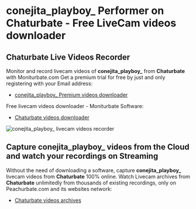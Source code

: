 # conejita_playboy_ Performer on Chaturbate - Free LiveCam videos downloader

## Chaturbate Live Videos Recorder

Monitor and record livecam videos of **conejita_playboy_** from **Chaturbate** with Moniturbate.com
Get a premium trial for free by just and only registering with your Email address:
* [conejita_playboy_ Premium videos downloader](https://moniturbate.com/request-demo-licence-key.html)

Free livecam videos downloader - Moniturbate Software:
* [Chaturbate videos downloader](https://moniturbate.com/moniturbate-download-software.html)

![conejita_playboy_ livecam videos recorder](https://peachurnet.com/templates/moniturbate-software.png)


## Capture conejita_playboy_ videos from the Cloud and watch your recordings on Streaming

Without the need of downloading a software, capture **conejita_playboy_** livecam videos from **Chaturbate** 100% online.
Watch Livecam archives from **Chaturbate** unlimitedly from thousands of existing recordings, only on Peachurbate.com and its websites network:
* [Chaturbate videos archives](https://peachurnet.com/)